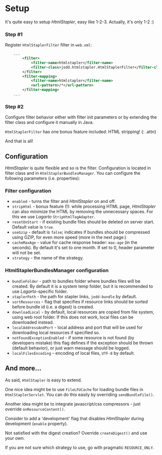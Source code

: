 # Setup

It's quite easy to setup *HtmlStapler*, easy like 1-2-3. Actually, it's only 1-2 :)

### Step #1

Register `HtmlStaplerFilter` filter in `web.xml`\:

~~~~~ xml
    ...
    	<filter>
    		<filter-name>htmlstapler</filter-name>
    		<filter-class>jodd.htmlstapler.HtmlStaplerFilter</filter-class>
    	</filter>
    	<filter-mapping>
    		<filter-name>htmlstapler</filter-name>
    		<url-pattern>/*</url-pattern>
    	</filter-mapping>
    ...
~~~~~

### Step #2

Configure filter behavior either with filter init parameters or by
extending the filter class and configure it manually in Java.

`HtmlStaplerFilter` has one bonus feature included: HTML stripping!
{: .attn}

And that is all!

## Configuration

*HtmlStapler* is quite flexible and so is the filter. Configuration is
located in filter class and in `HtmlStaplerBundlesManager`. You can
configure the following parameters (i.e. properties):

### Filter configuration

* `enabled` - turns the filter and *HtmlStapler* on and off.
* `stripHtml` - bonus feature (!): while processing HTML page,
  *HtmlStapler* can also minimize the HTML by removing the unnecessary
  spaces. For this we use *Lagarto* `StripHtmlTagAdapter`.
* `resetOnStart` - if existing bundle files should be deleted on server
  start. Default value is `true`.
* `useGzip` - default is `false`; indicates if bundles should be
  compressed using GZIP, for even more speed (more in the next page:)
* `cacheMaxAge` - value for cache response header: `max-age` (in the
  seconds). By default it's set to one month. If set to 0, header
  parameter will not be set.
* `strategy` - the name of the strategy.

### HtmlStaplerBundlesManager configuration

* `bundleFolder` - path to bundles folder where bundles files will be
  created. By default it is a system temp folder, but it is recommended
  to use *Lagarto*-specific folder.
* `staplerPath` - the path for stapler links, `jodd-bundle` by default.
* `sortResources` - flag that specifies if resource links should be
  sorted before bundle id (i.e. a digest) is created.
* `downloadLocal` - by default, local resources are copied from file
  system, using web root folder. If this does not work, local files can
  be downloaded instead.
* `localAddressAndPort` - local address and port that will be used for
  downloading local resources if specified so.
* `notFoundExceptionEnabled` - if some resource is not found (by
  developers mistake) this flag defines if the exception should be
  thrown (default behavior), or just warn message should be logged.
* `localFilesEncoding` - encoding of local files, `UTF-8` by default.

## And more...

As said, `HtmlStapler` is easy to extend.

One nice idea might be to use `FileLFUCache` for loading bundle files in
`HtmlStaplerServlet`. You can do this easily by overriding
`sendBundleFile()`.

Another idea might be to integrate javascript/css compressors - just
override `onResourceContent()`.

Consider to add a \'development\' flag that disables *HtmlStapler*
during development (`enable` property).

Not satisfied with the digest creation? Override `createDigest()` and
use your own.

If you are not sure which strategy to use, go with pragmatic
`RESOURCE_ONLY`.
